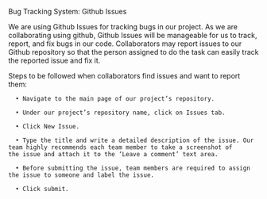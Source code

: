 Bug Tracking System: Github Issues

We are using Github Issues for tracking bugs in our project. As we are collaborating using github, Github Issues will be manageable for us to track, report, and fix bugs in our code. Collaborators may report issues to our Github repository so that the person assigned to do the task can easily track the reported issue and fix it.

Steps to be followed when collaborators find issues and want to report them:

      •	Navigate to the main page of our project’s repository.
      
      •	Under our project’s repository name, click on Issues tab.
      
      •	Click New Issue.
      
      •	Type the title and write a detailed description of the issue. Our team highly recommends each team member to take a screenshot of         the issue and attach it to the ‘Leave a comment’ text area.
      
      •	Before submitting the issue, team members are required to assign the issue to someone and label the issue. 
      
      •	Click submit. 



